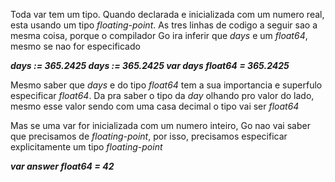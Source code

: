 Toda var tem um tipo. Quando declarada e inicializada com um numero real, esta usando um tipo _floating-point_. As tres linhas de codigo a seguir sao a mesma coisa, porque o compilador Go ira inferir que _days_ e um _float64_, mesmo se nao for especificado

___days := 365.2425
days := 365.2425
var days float64 = 365.2425___

Mesmo saber que _days_ e do tipo _float64_ tem a sua importancia e superfulo especificar _float64_. Da pra saber o tipo da _day_ olhando pro valor do lado, mesmo esse valor sendo com uma casa decimal o tipo vai ser _float64_ 

Mas se uma var for inicializada com um numero inteiro, Go nao vai saber que precisamos de _floating-point_, por isso, precisamos especificar explicitamente um tipo _floating-point_

___var answer float64 = 42___


